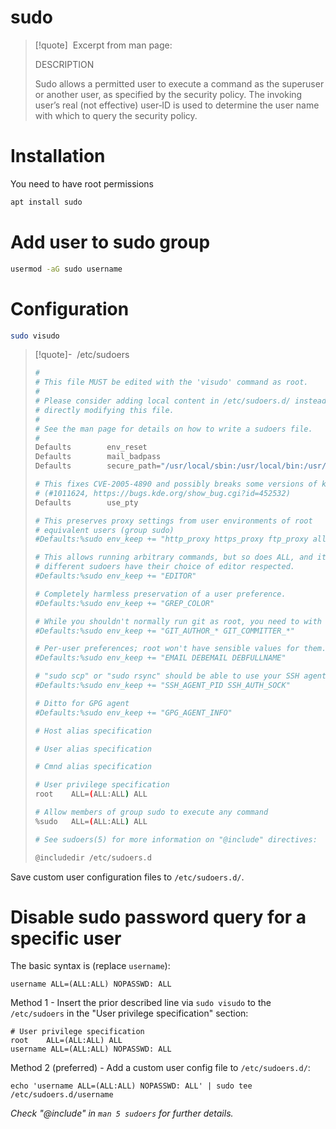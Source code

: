 # sudo

> [!quote] &nbsp;Excerpt from man page:
> 
> DESCRIPTION
> 
> Sudo allows a permitted user to execute a command as the superuser or another user, as specified by the security policy.  The invoking user’s real (not effective) user‐ID is used to determine the user name with which to query the security policy.


# Installation
You need to have root permissions
```bash
apt install sudo
```

# Add user to sudo group

```bash
usermod -aG sudo username
```

# Configuration

```bash
sudo visudo
```

> [!quote]- &nbsp;/etc/sudoers
> 
> ```bash
> #
> # This file MUST be edited with the 'visudo' command as root.
> #
> # Please consider adding local content in /etc/sudoers.d/ instead of
> # directly modifying this file.
> #
> # See the man page for details on how to write a sudoers file.
> #
> Defaults        env_reset
> Defaults        mail_badpass
> Defaults        secure_path="/usr/local/sbin:/usr/local/bin:/usr/sbin:/usr/bin:/sbin:/bin"
> 
> # This fixes CVE-2005-4890 and possibly breaks some versions of kdesu
> # (#1011624, https://bugs.kde.org/show_bug.cgi?id=452532)
> Defaults        use_pty
> 
> # This preserves proxy settings from user environments of root
> # equivalent users (group sudo)
> #Defaults:%sudo env_keep += "http_proxy https_proxy ftp_proxy all_proxy no_proxy"
> 
> # This allows running arbitrary commands, but so does ALL, and it means
> # different sudoers have their choice of editor respected.
> #Defaults:%sudo env_keep += "EDITOR"
> 
> # Completely harmless preservation of a user preference.
> #Defaults:%sudo env_keep += "GREP_COLOR"
> 
> # While you shouldn't normally run git as root, you need to with etckeeper
> #Defaults:%sudo env_keep += "GIT_AUTHOR_* GIT_COMMITTER_*"
> 
> # Per-user preferences; root won't have sensible values for them.
> #Defaults:%sudo env_keep += "EMAIL DEBEMAIL DEBFULLNAME"
> 
> # "sudo scp" or "sudo rsync" should be able to use your SSH agent.
> #Defaults:%sudo env_keep += "SSH_AGENT_PID SSH_AUTH_SOCK"
> 
> # Ditto for GPG agent
> #Defaults:%sudo env_keep += "GPG_AGENT_INFO"
> 
> # Host alias specification
> 
> # User alias specification
> 
> # Cmnd alias specification
> 
> # User privilege specification
> root    ALL=(ALL:ALL) ALL
> 
> # Allow members of group sudo to execute any command
> %sudo   ALL=(ALL:ALL) ALL
> 
> # See sudoers(5) for more information on "@include" directives:
> 
> @includedir /etc/sudoers.d
> ```

Save custom user configuration files to `/etc/sudoers.d/`.

# Disable sudo password query for a specific user
The basic syntax is (replace `username`):
```
username ALL=(ALL:ALL) NOPASSWD: ALL
```

Method 1 - Insert the prior described line via `sudo visudo` to the `/etc/sudoers` in the "User privilege specification" section:
```
# User privilege specification
root    ALL=(ALL:ALL) ALL
username ALL=(ALL:ALL) NOPASSWD: ALL
```

Method 2 (preferred) - Add a custom user config file to `/etc/sudoers.d/`:
```
echo 'username ALL=(ALL:ALL) NOPASSWD: ALL' | sudo tee /etc/sudoers.d/username
```
_Check "@include" in `man 5 sudoers` for further details._

